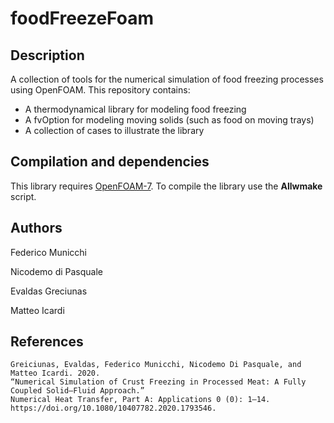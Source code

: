 # foodFreezeFoam

Description
-----------
A collection of tools for the numerical simulation of food freezing processes using OpenFOAM. This repository contains:
* A thermodynamical library for modeling food freezing
* A fvOption for modeling moving solids (such as food on moving trays)
* A collection of cases to illustrate the library

Compilation and dependencies
----------------------------
This library requires [OpenFOAM-7](https://openfoam.org/version/7/). To compile the library use the __Allwmake__ script.

Authors
-------
Federico Municchi

Nicodemo di Pasquale

Evaldas Greciunas

Matteo Icardi

References
----------
```
Greiciunas, Evaldas, Federico Municchi, Nicodemo Di Pasquale, and Matteo Icardi. 2020. 
“Numerical Simulation of Crust Freezing in Processed Meat: A Fully Coupled Solid–Fluid Approach.” 
Numerical Heat Transfer, Part A: Applications 0 (0): 1–14. https://doi.org/10.1080/10407782.2020.1793546.
```
